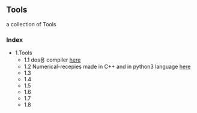 ## Tools
a collection of Tools
### Index
* 1.Tools
  *   1.1 dos용 compiler [here](https://github.com/fragglet/dos-compilers)
  *   1.2 Numerical-recepies made in C++ and in python3 language [here](https://github.com/KrzysiekJa/Numerical-recepies)
  *   1.3 
  *   1.4 
  *   1.5 
  *   1.6 
  *   1.7 
  *   1.8 
